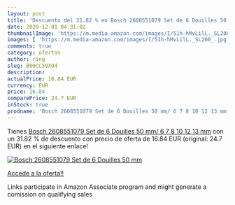 ```yaml
---
layout: post
title: 'Descuento del 31.82 % en Bosch 2608551079 Set de 6 Douilles 50 mm'
date: 2020-12-01 04:31:02
thumbnailImage: 'https://m.media-amazon.com/images/I/51h-hMvLilL._SL200_.jpg'
images: [ 'https://m.media-amazon.com/images/I/51h-hMvLilL._SL200_.jpg' ]
comments: true
category: ofertas
author: ring
slug: B00CC59X04
description:
actualPrice: 16.84 EUR
currency: EUR
price: 16.84
comparePrice: 24.7 EUR
inStock: true
prodname: 'Bosch 2608551079 Set de 6 Douilles 50 mm/ 6 7 8 10 12 13 mm'
---
```


Tienes [Bosch 2608551079 Set de 6 Douilles 50 mm/ 6 7 8 10 12 13 mm](https://www.amazon.fr/dp/B00CC59X04/?tag=tolees0d-21) con un 31.82 % de descuento con precio de oferta de 16.84 EUR (original: 24.7 EUR) en el siguiente enlace!

[![Bosch 2608551079 Set de 6 Douilles 50 mm](https://m.media-amazon.com/images/I/51h-hMvLilL._SL200_.jpg)](https://www.amazon.fr/dp/B00CC59X04/?tag=tolees0d-21)

[Accede a la oferta!!](https://www.amazon.fr/dp/B00CC59X04/?tag=tolees0d-21)

Links participate in Amazon Associate program and might generate a comission on qualifying sales


